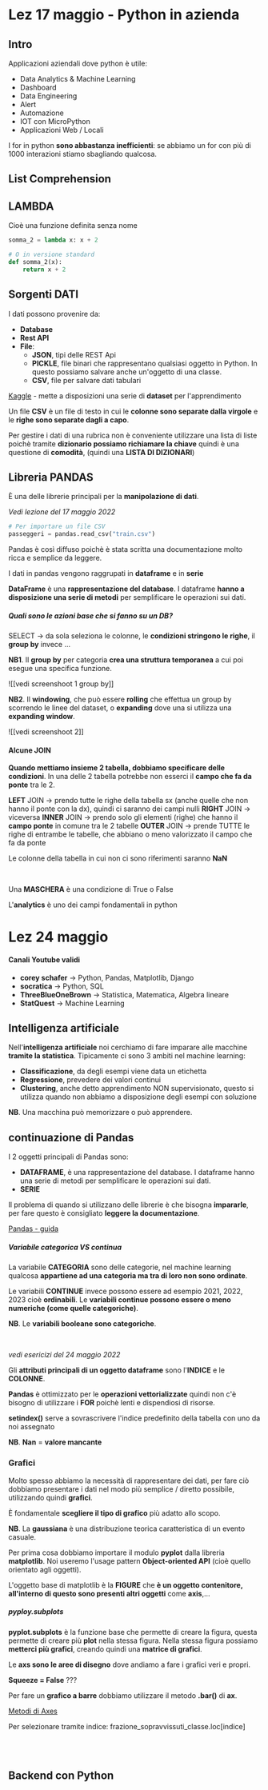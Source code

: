 # Lez 17 maggio - Python in azienda

## Intro
Applicazioni aziendali dove python è utile:
- Data Analytics & Machine Learning
- Dashboard
- Data Engineering
- Alert
- Automazione
- IOT con MicroPython
- Applicazioni Web / Locali

I for in python **sono abbastanza inefficienti**: se abbiamo un for con più di 1000 interazioni stiamo sbagliando qualcosa. 

## List Comprehension

## LAMBDA
Cioè una funzione definita senza nome
```python
somma_2 = lambda x: x + 2

# O in versione standard
def somma_2(x):
	return x + 2
```

## Sorgenti DATI
I dati possono provenire da:
- **Database**
- **Rest API**
- **File**:
	- **JSON**, tipi delle REST Api
	- **PICKLE**, file binari che rappresentano qualsiasi oggetto in Python. In questo possiamo salvare anche un'oggetto di una classe.
	- **CSV**, file per salvare dati tabulari

[Kaggle](https://www.kaggle.com/) - mette a disposizioni una serie di **dataset** per l'apprendimento

Un file **CSV** è un file di testo in cui le **colonne sono separate dalla virgole** e le **righe sono separate dagli a capo**.

Per gestire i dati di una rubrica non è conveniente utilizzare una lista di liste poichè tramite **dizionario possiamo richiamare la chiave** quindi è una questione di **comodità**, (quindi una **LISTA DI DIZIONARI**)

## Libreria PANDAS
È una delle librerie principali per la **manipolazione di dati**.

*Vedi lezione del 17 maggio 2022*

```python
# Per importare un file CSV
passeggeri = pandas.read_csv("train.csv")
```

Pandas è così diffuso poichè è stata scritta una documentazione molto ricca e semplice da leggere.

I dati in pandas vengono raggrupati in **dataframe** e in **serie**

**DataFrame** è una **rappresentazione del database**. I dataframe **hanno a disposizione una serie di metodi** per semplificare le operazioni sui dati.

##### Quali sono le azioni base che si fanno su un DB?
SELECT -> da sola seleziona le colonne, le **condizioni stringono le righe**, il **group by** invece ...

**NB1**. Il **group by** per categoria **crea una struttura temporanea** a cui poi esegue una specifica funzione. 

![[vedi screenshoot 1 group by]]

**NB2**. Il **windowing**, che può essere **rolling** che effettua un group by scorrendo le linee del dataset, o **expanding** dove una si utilizza una **expanding window**.

![[vedi screenshoot 2]]

#### Alcune JOIN
**Quando mettiamo insieme 2 tabella, dobbiamo specificare delle condizioni**. In una delle 2 tabella potrebbe non esserci il **campo che fa da ponte** tra le 2. 

**LEFT** JOIN -> prendo tutte le righe della tabella sx (anche quelle che non hanno il ponte con la dx), quindi ci saranno dei campi nulli
**RIGHT** JOIN -> viceversa
**INNER** JOIN -> prendo solo gli elementi (righe) che hanno il **campo ponte** in comune tra le 2 tabelle
**OUTER** JOIN -> prende TUTTE le righe di entrambe le tabelle, che abbiano o meno valorizzato il campo che fa da ponte

Le colonne della tabella in cui non ci sono riferimenti saranno **NaN**

<br>

Una **MASCHERA** è una condizione di True o False

L'**analytics** è uno dei campi fondamentali in python

# Lez 24 maggio
#### Canali Youtube validi
- **corey schafer** -> Python, Pandas, Matplotlib, Django
- **socratica** -> Python, SQL
- **ThreeBlueOneBrown** -> Statistica, Matematica, Algebra lineare
- **StatQuest** -> Machine Learning

## Intelligenza artificiale
Nell'**intelligenza artificiale** noi cerchiamo di fare imparare alle macchine **tramite la statistica**. Tipicamente ci sono 3 ambiti nel machine learning:
- **Classificazione**, da degli esempi viene data un etichetta
- **Regressione**, prevedere dei valori continui
- **Clustering**, anche detto apprendimento NON supervisionato, questo si utilizza quando non abbiamo a disposizione degli esempi con soluzione

**NB**. Una macchina può memorizzare o può apprendere.

## continuazione di Pandas
I 2 oggetti principali di Pandas sono:
- **DATAFRAME**,  è una rappresentazione del database. I dataframe hanno una serie di metodi per semplificare le operazioni sui dati.
- **SERIE**

Il problema di quando si utilizzano delle librerie è che bisogna **impararle**, per fare questo è consigliato **leggere la documentazione**.

[Pandas - guida](https://pandas.pydata.org/docs/user_guide/index.html#user-guide)

##### Variabile categorica VS continua
La variabile **CATEGORIA** sono delle categorie, nel machine learning qualcosa **appartiene ad una categoria ma tra di loro non sono ordinate**.

Le variabili **CONTINUE** invece possono essere ad esempio 2021, 2022, 2023 cioè **ordinabili**. Le **variabili continue possono essere o meno numeriche (come quelle categoriche)**.

**NB**. Le **variabili booleane sono categoriche**.

<br>

*vedi esericizi del 24 maggio 2022*

Gli **attributi principali di un oggetto dataframe** sono l'**INDICE** e le **COLONNE**.

**Pandas** è ottimizzato per le **operazioni vettorializzate** quindi non c'è bisogno di utilizzare i **FOR** poichè lenti e dispendiosi di risorse.

**setindex()** serve a sovrascrivere l'indice predefinito della tabella con uno da noi assegnato

**NB**. **Nan** = **valore mancante**

### Grafici
Molto spesso abbiamo la necessità di rappresentare dei dati, per fare ciò dobbiamo presentare i dati nel modo più semplice / diretto possibile, utilizzando quindi **grafici**.

È fondamentale **scegliere il tipo di grafico** più adatto allo scopo.

**NB**. La **gaussiana** è una distribuzione teorica caratteristica di un evento casuale.

Per prima cosa dobbiamo importare il modulo **pyplot** dalla libreria **matplotlib**.
Noi useremo l'usage pattern **Object-oriented API** (cioè quello orientato agli oggetti).

L'oggetto base di matplotlib è la **FIGURE** che **è un oggetto contenitore, all'interno di questo sono presenti altri oggetti** come **axis**,...

##### pyploy.subplots
**pyplot.subplots** è la funzione base che permette di creare la figura, questa permette di creare più **plot** nella stessa figura.
Nella stessa figura possiamo **metterci più grafici**, creando quindi una **matrice di grafici**.

Le **axs sono le aree di disegno** dove andiamo a fare i grafici veri e propri.

**Squeeze = False** ???

Per fare un **grafico a barre** dobbiamo utilizzare il metodo **.bar()** di **ax**.

[Metodi di Axes](https://matplotlib.org/stable/api/axes_api.html#id5)

Per selezionare tramite indice:
frazione_sopravvissuti_classe.loc[indice]

<br>
<br>

## Backend con Python
